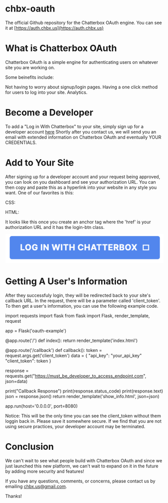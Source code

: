 # chbx-oauth
The official Github repository for the Chatterbox OAuth engine. You can see it at [https://auth.chbx.us](https://auth.chbx.us)




# What is Chatterbox OAuth

Chatterbox OAuth is a simple engine for authenticating users on whatever site you are working on.

Some beinefits include:

Not having to worry about signup/login pages.
Having a one click method for users to log into your site.
Analytics.


# Become a Developer

To add a "Log in With Chatterbox" to your site, simply sign up for a developer account [here](https://forms.gle/UqrdeGsHyzqaV9dT6)
Shortly after you contact us, we will send you an email with extended information on Chatterbox OAuth and eventually YOUR CREDENTIALS.




# Add to Your Site

After signing up for a developer account and your request being approved, you can look on you dashboard and see your authorization URL. You can then copy and paste this as a hyperlink into your website in any style you want. One of our favorites is this:




CSS:

<!DOCTYPE html>
<html lang="en">
<head>
  <style>

    .login-btn {
      padding: 10px 20px;
      border-radius: 4px;
      background-color: #4285f4; /* Google Blue */
      color: white;
      text-decoration: none;
      font-size: 16px;
      font-weight: bold;
      text-transform: uppercase;
      letter-spacing: 0.5px;
      transition: background-color 0.3s;
    }

    .login-btn:hover {
      background-color: #357ae8; /* Slightly darker Google Blue on hover */
    }

    .login-btn::after {
      content: "\f3fe"; /* Unicode for the icon (example: FontAwesome) */
      font-family: FontAwesome; /* Make sure to include the icon font */
      margin-left: 10px; /* Adjust as needed */
    }
  </style>
</head>
<body>
</body>
</html>



HTML:

<!-- <a href="your_dev_url" class="login-btn">Log in with Chatterbox</a> -->



It looks like this once you create an anchor tag where the 'href' is your authorization URL and it has the login-btn class.

![img1](https://github.com/jayan12k/chbx-oauth/blob/main/Screenshot%202024-03-10%20at%2011.18.12.png "img1")






# Getting A User's Information


After they successfuly login, they will be redirected back to your site's callback URL. In the request, there will be a parameter called 'client_token'. To then get a user's information, you can use the following example code.



import requests
import flask
from flask import Flask, render_template, request


app = Flask('oauth-example')

@app.route('/')
def index():
  return render_template('index.html')

  

@app.route('/callback')
def callback():
  token = request.args.get('client_token')
  data = {
    "api_key": "your_api_key"
    "client_token": token
  }

  response = requests.get("https://must_be_developer_to_access_endpoint.com", json=data)

  print("Callback Response")
  print(response.status_code)
  print(response.text)
  json = response.json()
  return render_template('show_info.html', json=json)


  app.run(host='0.0.0.0', port=8080)




  Notice: This will be the only time you can see the client_token without them loggin back in. Please save it somewhere secure. If we find that you are not using secure practices, your developer account may be terminated.








# Conclusion

We can't wait to see what people build with Chatterbox OAuth and since we just launched this new platform, we can't wait to expand on it in the future by adding more security and features!

If you have any questions, comments, or concerns, please contact us by emailing chbx.us@gmail.com.

Thanks!






